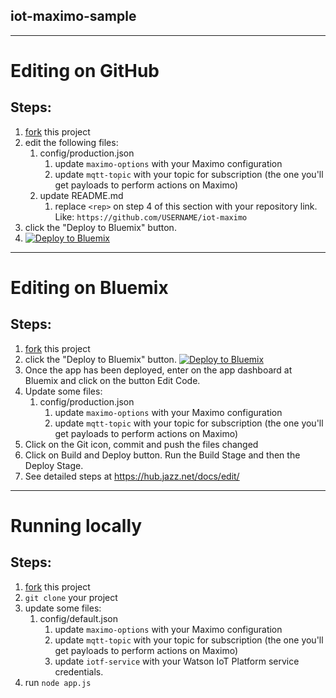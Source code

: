 ## iot-maximo-sample

---
# Editing on GitHub

## Steps:

1. [fork](https://github.com/nerygustavo/iot-maximo/fork) this project
2. edit the following files:
	1. config/production.json
		1. update `maximo-options` with your Maximo configuration
		2. update `mqtt-topic` with your topic for subscription (the one you'll get payloads to perform actions on Maximo)
	2. update README.md
		1. replace `<rep>` on step 4 of this section with your repository link. Like: `https://github.com/USERNAME/iot-maximo`
3. click the "Deploy to Bluemix" button.
4. [![Deploy to Bluemix](https://bluemix.net/deploy/button.png)](https://bluemix.net/deploy?repository=https://github.com/murinha/iot-maximo-sample)

---
# Editing on Bluemix

## Steps:

1. [fork](https://github.com/nerygustavo/iot-maximo/fork) this project
2. click the "Deploy to Bluemix" button.
 [![Deploy to Bluemix](https://bluemix.net/deploy/button.png)](https://bluemix.net/deploy?repository=<rep>)
4. Once the app has been deployed, enter on the app dashboard at Bluemix and click on the button Edit Code.
5. Update some files:
	1. config/production.json
		1. update `maximo-options` with your Maximo configuration
		2. update `mqtt-topic` with your topic for subscription (the one you'll get payloads to perform actions on Maximo)
6. Click on the Git icon, commit and push the files changed
7. Click on Build and Deploy button. Run the Build Stage and then the Deploy Stage.
8. See detailed steps at https://hub.jazz.net/docs/edit/

---
# Running locally

## Steps:

1. [fork](https://github.com/nerygustavo/iot-maximo/fork) this project
2. `git clone` your project
3. update some files:
	1. config/default.json
		1. update `maximo-options` with your Maximo configuration
		2. update `mqtt-topic` with your topic for subscription (the one you'll get payloads to perform actions on Maximo)
		3. update `iotf-service` with your Watson IoT Platform service credentials.
4. run `node app.js`
